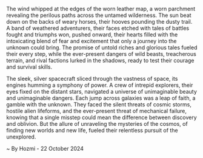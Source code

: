 
The wind whipped at the edges of the worn leather map, a worn parchment revealing the perilous paths across the untamed wilderness.  The sun beat down on the backs of weary horses, their hooves pounding the dusty trail.  A band of weathered adventurers, their faces etched with tales of battles fought and triumphs won, pushed onward, their hearts filled with the intoxicating blend of fear and excitement that only a journey into the unknown could bring.  The promise of untold riches and glorious tales fueled their every step, while the ever-present dangers of wild beasts, treacherous terrain, and rival factions lurked in the shadows, ready to test their courage and survival skills.

The sleek, silver spacecraft sliced through the vastness of space, its engines humming a symphony of power.  A crew of intrepid explorers, their eyes fixed on the distant stars, navigated a universe of unimaginable beauty and unimaginable dangers.  Each jump across galaxies was a leap of faith, a gamble with the unknown.  They faced the silent threats of cosmic storms, hostile alien lifeforms, and the ever-present threat of mechanical failure, knowing that a single misstep could mean the difference between discovery and oblivion.  But the allure of unraveling the mysteries of the cosmos, of finding new worlds and new life, fueled their relentless pursuit of the unexplored. 

~ By Hozmi - 22 October 2024

